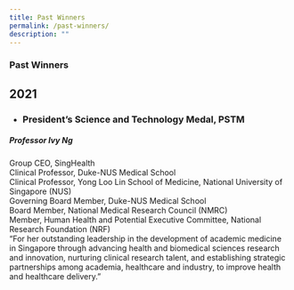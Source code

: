 ```yaml
---
title: Past Winners
permalink: /past-winners/
description: ""
---
```

### **Past Winners**

## 2021

* ### **President’s Science and Technology Medal, PSTM**
 ##### **Professor Ivy Ng**  
Group CEO, SingHealth  
Clinical Professor, Duke-NUS Medical School  
Clinical Professor, Yong Loo Lin School of Medicine, National University of Singapore (NUS)  
Governing Board Member, Duke-NUS Medical School  
Board Member, National Medical Research Council (NMRC)  
Member, Human Health and Potential Executive Committee, National Research Foundation (NRF)  
  “For her outstanding leadership in the development of academic medicine in Singapore through advancing health and biomedical sciences research and innovation, nurturing clinical research talent, and establishing strategic partnerships among academia, healthcare and industry, to improve health and healthcare delivery.”
	